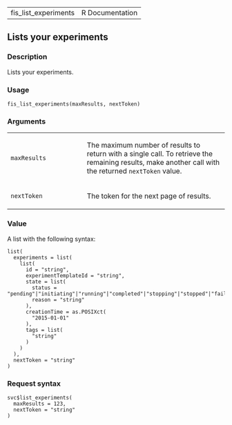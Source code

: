 <table style="width: 100%;">
<tbody>
<tr class="odd">
<td>fis_list_experiments</td>
<td style="text-align: right;">R Documentation</td>
</tr>
</tbody>
</table>

## Lists your experiments

### Description

Lists your experiments.

### Usage

    fis_list_experiments(maxResults, nextToken)

### Arguments

<table>
<colgroup>
<col style="width: 35%" />
<col style="width: 65%" />
</colgroup>
<tbody>
<tr class="odd">
<td><code id="fis_list_experiments_:_maxResults">maxResults</code></td>
<td><p>The maximum number of results to return with a single call. To
retrieve the remaining results, make another call with the returned
<code>nextToken</code> value.</p></td>
</tr>
<tr class="even">
<td><code id="fis_list_experiments_:_nextToken">nextToken</code></td>
<td><p>The token for the next page of results.</p></td>
</tr>
</tbody>
</table>

### Value

A list with the following syntax:

    list(
      experiments = list(
        list(
          id = "string",
          experimentTemplateId = "string",
          state = list(
            status = "pending"|"initiating"|"running"|"completed"|"stopping"|"stopped"|"failed",
            reason = "string"
          ),
          creationTime = as.POSIXct(
            "2015-01-01"
          ),
          tags = list(
            "string"
          )
        )
      ),
      nextToken = "string"
    )

### Request syntax

    svc$list_experiments(
      maxResults = 123,
      nextToken = "string"
    )
